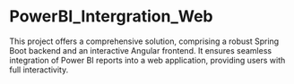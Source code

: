 # PowerBI_Intergration_Web
 This project offers a comprehensive solution, comprising a robust Spring Boot backend and an interactive Angular frontend. It ensures seamless integration of Power BI reports into a web application, providing users with full interactivity.
